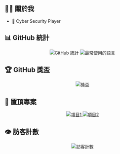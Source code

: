 ## 👨‍💻 關於我
- 🔭 Cyber Security Player

## 📊 GitHub 統計

<div align="center">
  <img src="https://github-readme-stats.vercel.app/api?username=jonafk555&show_icons=true&theme=transparent" alt="GitHub 統計" />
  <img src="https://github-readme-stats.vercel.app/api/top-langs/?username=jonafk55&layout=compact&theme=transparent" alt="最常使用的語言" />
</div>

## 🏆 GitHub 獎盃

<div align="center">
  <img src="https://github-profile-trophy.vercel.app/?username=jonafk555&theme=onedark&row=1&column=6" alt="獎盃" />
</div>

## 📌 置頂專案

<div align="center">
  <a href="https://github.com/jonafk555/項目1">
    <img src="https://github-readme-stats.vercel.app/api/pin/?username=jonafk555&repo=項目1&theme=buefy" alt="項目1" />
  </a>
  <a href="https://github.com/jonafk555/項目2">
    <img src="https://github-readme-stats.vercel.app/api/pin/?username=jonafk555&repo=項目2&theme=buefy" alt="項目2" />
  </a>
</div>

## 👁️ 訪客計數

<div align="center">
  <img src="https://profile-counter.glitch.me/jonafk555/count.svg" alt="訪客計數" />
</div>
